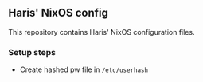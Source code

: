 ## Haris' NixOS config

This repository contains Haris' NixOS configuration files.

### Setup steps

- Create hashed pw file in `/etc/userhash`
